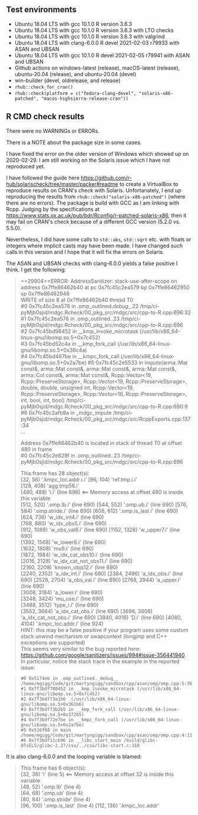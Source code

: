 ## Test environments
* Ubuntu 18.04 LTS with gcc 10.1.0
  R version 3.6.3
* Ubuntu 18.04 LTS with gcc 10.1.0
  R version 3.6.3 with LTO checks
* Ubuntu 18.04 LTS with gcc 10.1.0
  R version 3.6.3 with valgrind
* Ubuntu 18.04 LTS with clang-6.0.0
  R devel 2021-02-03 r79933 with ASAN and UBSAN
* Ubuntu 18.04 LTS with gcc 10.1.0
  R devel 2021-02-05 r79941 with ASAN and UBSAN
* Github actions on windows-latest (release), macOS-latest (release), 
  ubuntu-20.04 (release), and ubuntu-20.04 (devel)
* win-builder (devel, oldrelease, and release)
* `rhub::check_for_cran()`
* `rhub::check(platform = c("fedora-clang-devel", "solaris-x86-patched", "macos-highsierra-release-cran"))`

## R CMD check results
There were no WARNINGs or ERRORs.

There is a NOTE about the package size in some cases.

I have fixed the error on the older version of Windows which showed up on 
2020-02-29. I am still working on the Solaris issue which I have not reproduced 
yet.

I have followed the guide here 
https://github.com/r-hub/solarischeck/tree/master/packer#readme to create a 
VirtualBox to reproduce results on CRAN's check with Solaris. Unfortanately, 
I end up reproducing the results from `rhub::check("solaris-x86-patched")`
(where there are no errors).
The package is build with GCC as I am linking with Rcpp.
Judging by the specifications at https://www.stats.ox.ac.uk/pub/bdr/Rconfig/r-patched-solaris-x86,
then it may fail on CRAN's check because of a different GCC version (5.2.0 vs. 
5.5.0).

Nevertheless, I did have some calls to `std::abs`, `std::sqrt` etc. with floats 
or integers where implicit casts may have been made. I have changed such calls 
in this version and I hope that it will fix the errors on Solaris.

The ASAN and UBSAN checks with clang-6.0.0 yields a false positive I think. I 
get the following:	

> ==29904==ERROR: AddressSanitizer: stack-use-after-scope on address 0x7ffe86462b40 at pc 0x7fc45c2ea579 bp 0x7ffe86462950 sp 0x7ffe86462948	
> WRITE of size 8 at 0x7ffe86462b40 thread T0	
>     #0 0x7fc45c2ea578 in .omp_outlined._debug__.22 /tmp/ci-pyMjb0sjid/mdgc.Rcheck/00_pkg_src/mdgc/src/cpp-to-R.cpp:696:32	
>     #1 0x7fc45c2ea578 in .omp_outlined..23 /tmp/ci-pyMjb0sjid/mdgc.Rcheck/00_pkg_src/mdgc/src/cpp-to-R.cpp:696	
>     #2 0x7fc45bd98452 in __kmp_invoke_microtask (/usr/lib/x86_64-linux-gnu/libomp.so.5+0x7c452)	
>     #3 0x7fc45bd52c4a in __kmp_fork_call (/usr/lib/x86_64-linux-gnu/libomp.so.5+0x36c4a)	
>     #4 0x7fc45bd467be in __kmpc_fork_call (/usr/lib/x86_64-linux-gnu/libomp.so.5+0x2a7be)	
>     #5 0x7fc45c2e5533 in impute(arma::Mat<double> const&, arma::Mat<double> const&, arma::Mat<int> const&, arma::Mat<double> const&, arma::Col<double> const&, arma::Mat<double> const&, Rcpp::Vector<19, Rcpp::PreserveStorage>, Rcpp::Vector<19, Rcpp::PreserveStorage>, double, double, unsigned int, Rcpp::Vector<19, Rcpp::PreserveStorage>, Rcpp::Vector<16, Rcpp::PreserveStorage>, int, bool, int, bool) /tmp/ci-pyMjb0sjid/mdgc.Rcheck/00_pkg_src/mdgc/src/cpp-to-R.cpp:690:9	
>     #6 0x7fc45c2afb9a in _mdgc_impute /tmp/ci-pyMjb0sjid/mdgc.Rcheck/00_pkg_src/mdgc/src/RcppExports.cpp:137:34	
>     ...	
> 	
> Address 0x7ffe86462b40 is located in stack of thread T0 at offset 480 in frame	
>     #0 0x7fc45c2e829f in .omp_outlined..23 /tmp/ci-pyMjb0sjid/mdgc.Rcheck/00_pkg_src/mdgc/src/cpp-to-R.cpp:696	
> 	
>   This frame has 28 object(s):	
>     [32, 56) '.kmpc_loc.addr.i.i'	
>     [96, 104) 'ref.tmp.i.i'	
>     [128, 408) 'agg.tmp56.i'	
>     [480, 488) 'i.i' (line 696) <== Memory access at offset 480 is inside this variable	
>     [512, 520) '.omp.lb.i' (line 690)	
>     [544, 552) '.omp.ub.i' (line 690)	
>     [576, 584) '.omp.stride.i' (line 690)	
>     [608, 612) '.omp.is_last.i' (line 690)	
>     [624, 736) 'w_idx_int4.i' (line 690)	
>     [768, 880) 'w_idx_obs5.i' (line 690)	
>     [912, 1088) 'w_obs_val6.i' (line 690)	
>     [1152, 1328) 'w_upper7.i' (line 690)	
>     [1392, 1568) 'w_lower8.i' (line 690)	
>     [1632, 1808) 'mu9.i' (line 690)	
>     [1872, 1984) 'w_idx_cat_obs10.i' (line 690)	
>     [2016, 2128) 'w_idx_cat_not_obs11.i' (line 690)	
>     [2160, 2208) 'known_objs12.i' (line 690)	
>     [2240, 2352) 'a_idx_int.i' (line 690)	
>     [2384, 2496) 'a_idx_obs.i' (line 690)	
>     [2528, 2704) 'a_obs_val.i' (line 690)	
>     [2768, 2944) 'a_upper.i' (line 690)	
>     [3008, 3184) 'a_lower.i' (line 690)	
>     [3248, 3424) 'mu_use.i' (line 690)	
>     [3488, 3512) 'type_i.i' (line 690)	
>     [3552, 3664) 'a_idx_cat_obs.i' (line 690)	
>     [3696, 3808) 'a_idx_cat_not_obs.i' (line 690)	
>     [3840, 4016) 'D.i' (line 690)	
>     [4080, 4104) '.kmpc_loc.addr.i' (line 924)	
> HINT: this may be a false positive if your program uses some custom stack unwind mechanism or swapcontext	
>       (longjmp and C++ exceptions *are* supported)	
This seems very similar to the bug reported here: https://github.com/google/sanitizers/issues/994#issue-356441940.	
In particular, notice the stack trace in the example in the reported issue:	

>     #0 0x5174eb in .omp_outlined._debug__ /home/mgigg/Code/git/martyngigg/sandbox/cpp/asan/omp/omp.cpp:5:36	
>     #1 0x7f3bdf780452 in __kmp_invoke_microtask (/usr/lib/x86_64-linux-gnu/libomp.so.5+0x7c452)	
>     #2 0x7f3bdf73a1b6  (/usr/lib/x86_64-linux-gnu/libomp.so.5+0x361b6)	
>     #3 0x7f3bdf73b2b5 in __kmp_fork_call (/usr/lib/x86_64-linux-gnu/libomp.so.5+0x372b5)	
>     #4 0x7f3bdf72e7be in __kmpc_fork_call (/usr/lib/x86_64-linux-gnu/libomp.so.5+0x2a7be)	
>     #5 0x516f88 in main /home/mgigg/Code/git/martyngigg/sandbox/cpp/asan/omp/omp.cpp:4:11	
>     #6 0x7f3bdf11cb96 in __libc_start_main /build/glibc-OTsEL5/glibc-2.27/csu/../csu/libc-start.c:310	
It is also clang-6.0.0 and the looping variable is blamed: 	

>  This frame has 6 object(s):	
>     [32, 36) 'i' (line 5) <== Memory access at offset 32 is inside this variable	
>     [48, 52) '.omp.lb' (line 4)	
>     [64, 68) '.omp.ub' (line 4)	
>     [80, 84) '.omp.stride' (line 4)	
>     [96, 100) '.omp.is_last' (line 4)	
>     [112, 136) '.kmpc_loc.addr'
